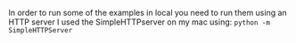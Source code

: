 In order to run some of the examples in local you need to run them using an HTTP server I used the SimpleHTTPserver on
my mac using: `python -m SimpleHTTPServer`